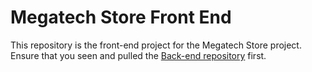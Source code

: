 # Megatech Store Front End
This repository is the front-end project for the Megatech Store project. Ensure that you seen and pulled the <a href='https://github.com/NicolasSlmetal/megatech-store-back-end'>Back-end repository</a> first.
